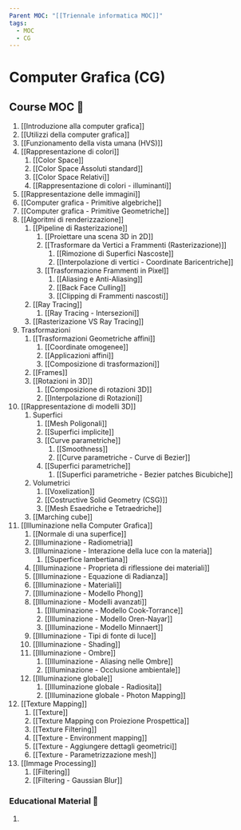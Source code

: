 ```yaml
---
Parent MOC: "[[Triennale informatica MOC]]"
tags:
  - MOC
  - CG
---
```

# Computer Grafica (CG)

## Course MOC  📒
1. [[Introduzione alla computer grafica]]
2. [[Utilizzi della computer grafica]]
3. [[Funzionamento della vista umana (HVS)]]
4. [[Rappresentazione di colori]]
	1. [[Color Space]]
	2. [[Color Space Assoluti standard]]
	3. [[Color Space Relativi]]
	4. [[Rappresentazione di colori - illuminanti]]
5. [[Rappresentazione delle immagini]]
6. [[Computer grafica - Primitive algebriche]]
7. [[Computer grafica - Primitive Geometriche]]
8. [[Algoritmi di renderizzazione]]
	1. [[Pipeline di Rasterizazione]]
		1.  [[Proiettare una scena 3D in 2D]]
		2. [[Trasformare da Vertici a Frammenti (Rasterizazione)]]
			1. [[Rimozione di Superfici Nascoste]]
			2. [[Interpolazione di vertici - Coordinate Baricentriche]]
		3. [[Trasformazione Frammenti in Pixel]]
			1. [[Aliasing e  Anti-Aliasing]]
			2. [[Back Face Culling]]
			3. [[Clipping di Frammenti nascosti]]
	2. [[Ray Tracing]]
		1. [[Ray Tracing - Intersezioni]]
	3. [[Rasterizazione VS Ray Tracing]]
9. Trasformazioni
	1. [[Trasformazioni Geometriche affini]]
		1. [[Coordinate omogenee]]
		2. [[Applicazioni affini]]
		3. [[Composizione di trasformazioni]]
	2. [[Frames]]
	3. [[Rotazioni in 3D]]
		1. [[Composizione di rotazioni 3D]]
		2. [[Interpolazione di Rotazioni]]
10. [[Rappresentazione di modelli 3D]]
	1. Superfici
		1. [[Mesh Poligonali]]
		2. [[Superfici implicite]]
		3. [[Curve parametriche]]
			1. [[Smoothness]]
			2. [[Curve parametriche - Curve di Bezier]]
		4. [[Superfici parametriche]]
			1. [[Superfici parametriche - Bezier patches Bicubiche]]
	2. Volumetrici
		1. [[Voxelization]]
		2. [[Costructive Solid Geometry (CSG)]]
		3. [[Mesh Esaedriche e Tetraedriche]]
	3. [[Marching cube]]
11. [[Illuminazione nella Computer Grafica]]
	1. [[Normale di una superfice]]
	2. [[Illuminazione - Radiometria]]
	3. [[Illuminazione - Interazione della luce con la materia]]
		1. [[Superfice lambertiana]]
	4. [[Illuminazione - Proprieta di riflessione dei materiali]]
	5. [[Illuminazione - Equazione di Radianza]]
	6. [[Illuminazione - Materiali]]
	7. [[Illuminazione - Modello Phong]]
	8. [[Illuminazione - Modelli avanzati]]
		1. [[Illuminazione - Modello Cook-Torrance]]
		2. [[Illuminazione - Modello Oren-Nayar]]
		3. [[Illuminazione - Modello Minnaert]]
	9. [[Illuminazione - Tipi di fonte di luce]]
	10. [[Illuminazione - Shading]]
	11. [[Illuminazione - Ombre]]
		1. [[Illuminazione - Aliasing nelle Ombre]]
		2. [[Illuminazione - Occlusione ambientale]]
	12. [[Illuminazione globale]]
		1. [[Illuminazione globale - Radiosita]]
		2. [[Illuminazione globale - Photon Mapping]]
12. [[Texture Mapping]]
	1. [[Texture]]
	2. [[Texture Mapping con Proiezione Prospettica]]
	3. [[Texture Filtering]]
	4. [[Texture - Environment mapping]]
	5. [[Texture - Aggiungere dettagli geometrici]]
	6. [[Texture - Parametrizzazione mesh]]
13. [[Immage Processing]]
	1. [[Filtering]]
	2. [[Filtering - Gaussian Blur]]


### Educational Material 🧱
1. 

